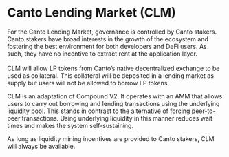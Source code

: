 # Canto Lending Market (CLM)

For the Canto Lending Market, governance is controlled by Canto stakers. Canto stakers have broad interests in the growth of the ecosystem and fostering the best environment for both developers and DeFi users. As such, they have no incentive to extract rent at the application layer.\
\
CLM will allow LP tokens from Canto’s native decentralized exchange to be used as collateral. This collateral will be deposited in a lending market as supply but users will not be allowed to borrow LP tokens.&#x20;

CLM is an adaptation of Compound V2. It operates with an AMM that allows users to carry out borrowing and lending transactions using the underlying liquidity pool. This stands in contrast to the alternative of forcing peer-to-peer transactions. Using underlying liquidity in this manner reduces wait times and makes the system self-sustaining. 

As long as liquidity mining incentives are provided to Canto stakers, CLM will always be available.
